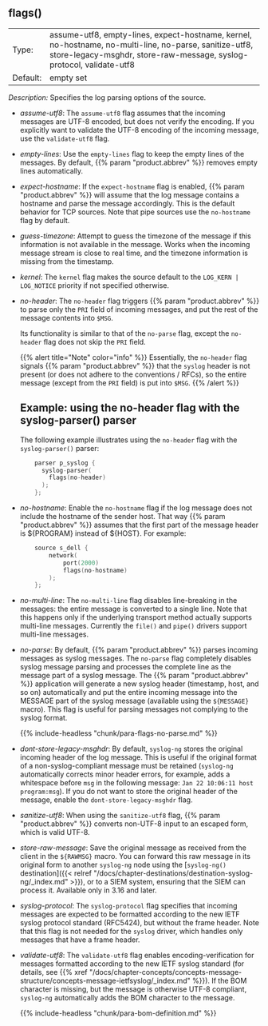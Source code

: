 ---
---
<!-- DISCLAIMER: This file is based on the syslog-ng Open Source Edition documentation https://github.com/balabit/syslog-ng-ose-guides/commit/2f4a52ee61d1ea9ad27cb4f3168b95408fddfdf2 and is used under the terms of The syslog-ng Open Source Edition Documentation License. The file has been modified by Axoflow. -->

## flags()

|          |                                                                                                                                                                                |
| -------- | ------------------------------------------------------------------------------------------------------------------------------------------------------------------------------ |
| Type:    | assume-utf8, empty-lines, expect-hostname, kernel, no-hostname, no-multi-line, no-parse, sanitize-utf8, store-legacy-msghdr, store-raw-message, syslog-protocol, validate-utf8 |
| Default: | empty set                                                                                                                                                                      |

*Description:* Specifies the log parsing options of the source.

  - *assume-utf8*: The `assume-utf8` flag assumes that the incoming messages are UTF-8 encoded, but does not verify the encoding. If you explicitly want to validate the UTF-8 encoding of the incoming message, use the `validate-utf8` flag.

  - *empty-lines*: Use the `empty-lines` flag to keep the empty lines of the messages. By default, {{% param "product.abbrev" %}} removes empty lines automatically.

  - *expect-hostname*: If the `expect-hostname` flag is enabled, {{% param "product.abbrev" %}} will assume that the log message contains a hostname and parse the message accordingly. This is the default behavior for TCP sources. Note that pipe sources use the `no-hostname` flag by default.

  - *guess-timezone*: Attempt to guess the timezone of the message if this information is not available in the message. Works when the incoming message stream is close to real time, and the timezone information is missing from the timestamp.

  - *kernel*: The `kernel` flag makes the source default to the `LOG_KERN | LOG_NOTICE` priority if not specified otherwise.

  - *no-header*: The `no-header` flag triggers {{% param "product.abbrev" %}} to parse only the `PRI` field of incoming messages, and put the rest of the message contents into `$MSG`.
    
    Its functionality is similar to that of the `no-parse` flag, except the `no-header` flag does not skip the `PRI` field.
    
    {{% alert title="Note" color="info" %}}
Essentially, the `no-header` flag signals {{% param "product.abbrev" %}} that the `syslog` header is not present (or does not adhere to the conventions / RFCs), so the entire message (except from the `PRI` field) is put into `$MSG`.
    {{% /alert %}}
    
    
    ## Example: using the no-header flag with the syslog-parser() parser
    
    The following example illustrates using the `no-header` flag with the `syslog-parser()` parser:
    
    ```c
        parser p_syslog {
          syslog-parser(
            flags(no-header)
          );
        };
    ```
    

  - *no-hostname*: Enable the `no-hostname` flag if the log message does not include the hostname of the sender host. That way {{% param "product.abbrev" %}} assumes that the first part of the message header is ${PROGRAM} instead of ${HOST}. For example:
    
    ```c
        source s_dell {
            network(
                port(2000)
                flags(no-hostname)
            );
        };
    ```

  - *no-multi-line*: The `no-multi-line` flag disables line-breaking in the messages: the entire message is converted to a single line. Note that this happens only if the underlying transport method actually supports multi-line messages. Currently the `file()` and `pipe()` drivers support multi-line messages.

  - *no-parse*: By default, {{% param "product.abbrev" %}} parses incoming messages as syslog messages. The `no-parse` flag completely disables syslog message parsing and processes the complete line as the message part of a syslog message. The {{% param "product.abbrev" %}} application will generate a new syslog header (timestamp, host, and so on) automatically and put the entire incoming message into the MESSAGE part of the syslog message (available using the `${MESSAGE}` macro). This flag is useful for parsing messages not complying to the syslog format.
    
    {{% include-headless "chunk/para-flags-no-parse.md" %}}

  - *dont-store-legacy-msghdr*: By default, `syslog-ng` stores the original incoming header of the log message. This is useful if the original format of a non-syslog-compliant message must be retained (`syslog-ng` automatically corrects minor header errors, for example, adds a whitespace before `msg` in the following message: `Jan 22 10:06:11 host program:msg`). If you do not want to store the original header of the message, enable the `dont-store-legacy-msghdr` flag.

  - *sanitize-utf8*: When using the `sanitize-utf8` flag, {{% param "product.abbrev" %}} converts non-UTF-8 input to an escaped form, which is valid UTF-8.

  - *store-raw-message*: Save the original message as received from the client in the `${RAWMSG}` macro. You can forward this raw message in its original form to another `syslog-ng` node using the [`syslog-ng()` destination]({{< relref "/docs/chapter-destinations/destination-syslog-ng/_index.md" >}}), or to a SIEM system, ensuring that the SIEM can process it. Available only in 3.16 and later.

  - *syslog-protocol*: The `syslog-protocol` flag specifies that incoming messages are expected to be formatted according to the new IETF syslog protocol standard (RFC5424), but without the frame header. Note that this flag is not needed for the `syslog` driver, which handles only messages that have a frame header.

  - *validate-utf8*: The `validate-utf8` flag enables encoding-verification for messages formatted according to the new IETF syslog standard (for details, see {{% xref "/docs/chapter-concepts/concepts-message-structure/concepts-message-ietfsyslog/_index.md" %}}). If the BOM character is missing, but the message is otherwise UTF-8 compliant, `syslog-ng` automatically adds the BOM character to the message.
    
    {{% include-headless "chunk/para-bom-definition.md" %}}

